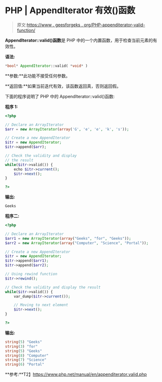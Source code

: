 # PHP | AppendIterator 有效()函数

> 原文:[https://www . geesforgeks . org/PHP-appenditerator-valid-function/](https://www.geeksforgeeks.org/php-appenditerator-valid-function/)

**AppendIterator::valid()函数**是 PHP 中的一个内置函数，用于检查当前元素的有效性。

**语法:**

```php
*bool* AppendIterator::valid( *void* )
```

**参数:**此功能不接受任何参数。

**返回值:**如果当前迭代有效，该函数返回真，否则返回假。

下面的程序说明了 PHP 中的 AppendIterator::valid()函数:

**程序 1:**

```php
<?php

// Declare an ArrayIterator
$arr = new ArrayIterator(array('G', 'e', 'e', 'k', 's'));

// Create a new AppendIterator
$itr = new AppendIterator;
$itr->append($arr);

// Check the validity and display
// the result
while($itr->valid()) {
    echo $itr->current();
    $itr->next();
}

?>
```

**输出:**

```php
Geeks

```

**程序二:**

```php
<?php

// Declare an ArrayIterator
$arr1 = new ArrayIterator(array("Geeks", "for", "Geeks"));
$arr2 = new ArrayIterator(array("Computer", "Science", "Portal"));

// Create a new AppendIterator
$itr = new AppendIterator;
$itr->append($arr1);
$itr->append($arr2);

// Using rewind function 
$itr->rewind(); 

// Check the validity and display the result
while($itr->valid()) { 
    var_dump($itr->current()); 

    // Moving to next element 
    $itr->next(); 
} 

?>
```

**输出:**

```php
string(5) "Geeks"
string(3) "for"
string(5) "Geeks"
string(8) "Computer"
string(7) "Science"
string(6) "Portal"

```

**参考:**T2】https://www.php.net/manual/en/appenditerator.valid.php